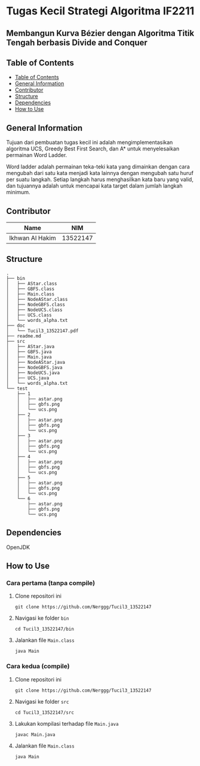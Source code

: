 # Tugas Kecil Strategi Algoritma IF2211

## Membangun Kurva Bézier dengan Algoritma Titik Tengah berbasis Divide and Conquer

## Table of Contents

- [Table of Contents](#table-of-contents)
- [General Information](#general-information)
- [Contributor](#contributor)
- [Structure](#structure)
- [Dependencies](#dependencies)
- [How to Use](#how-to-use)

## General Information

Tujuan dari pembuatan tugas kecil ini adalah mengimplementasikan algoritma UCS, Greedy Best First Search, dan A* untuk menyelesaikan permainan Word Ladder.

Word ladder adalah permainan teka-teki kata yang dimainkan dengan cara mengubah dari satu kata menjadi kata lainnya dengan mengubah satu huruf per suatu langkah. Setiap langkah harus menghasilkan kata baru yang valid, dan tujuannya adalah untuk mencapai kata target dalam jumlah langkah minimum.

## Contributor

| Name                    | NIM      |
| ----------------------- | -------- |
| Ikhwan Al Hakim         | 13522147 |

## Structure

```
.
├── bin
│   ├── AStar.class
│   ├── GBFS.class
│   ├── Main.class
│   ├── NodeAStar.class
│   ├── NodeGBFS.class
│   ├── NodeUCS.class
│   ├── UCS.class
│   └── words_alpha.txt
├── doc
│   └── Tucil3_13522147.pdf
├── readme.md
├── src
│   ├── AStar.java
│   ├── GBFS.java
│   ├── Main.java
│   ├── NodeAStar.java
│   ├── NodeGBFS.java
│   ├── NodeUCS.java
│   ├── UCS.java
│   └── words_alpha.txt
└── test
    ├── 1
    │   ├── astar.png
    │   ├── gbfs.png
    │   └── ucs.png
    ├── 2
    │   ├── astar.png
    │   ├── gbfs.png
    │   └── ucs.png
    ├── 3
    │   ├── astar.png
    │   ├── gbfs.png
    │   └── ucs.png
    ├── 4
    │   ├── astar.png
    │   ├── gbfs.png
    │   └── ucs.png
    ├── 5
    │   ├── astar.png
    │   ├── gbfs.png
    │   └── ucs.png
    └── 6
        ├── astar.png
        ├── gbfs.png
        └── ucs.png
```

## Dependencies

OpenJDK

## How to Use

### Cara pertama (tanpa compile)

1. Clone repositori ini
    ```
    git clone https://github.com/Nerggg/Tucil3_13522147
    ```
2. Navigasi ke folder `bin`
    ```
    cd Tucil3_13522147/bin
    ```
3. Jalankan file `Main.class`
    ```
    java Main
    ```

### Cara kedua (compile)

1. Clone repositori ini
    ```
    git clone https://github.com/Nerggg/Tucil3_13522147
    ```
2. Navigasi ke folder `src`
    ```
    cd Tucil3_13522147/src
    ```
3. Lakukan kompilasi terhadap file `Main.java`
    ```
    javac Main.java
    ```
4. Jalankan file `Main.class`
    ```
    java Main
    ```
